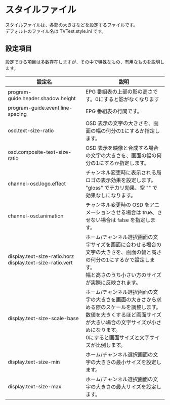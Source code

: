 # スタイルファイル

スタイルファイルは、各部の大きさなどを設定するファイルです。  
デフォルトのファイル名は TVTest.style.ini です。

## 設定項目

設定できる項目は多数存在しますが、その中で特殊なもの、有用なものを説明します。

設定名| 説明  
---|---  
program-guide.header.shadow.height| EPG 番組表の上部の影の高さです。0にすると影がなくなります  
program-guide.event.line-spacing| EPG 番組表の行間です。  
osd.text-size-ratio| OSD 表示の文字の大きさを、画面の幅の何分の1にするか指定します。  
osd.composite-text-size-ratio| OSD 表示を映像と合成する場合の文字の大きさを、画面の幅の何分の1にするか指定します。  
channel-osd.logo.effect| チャンネル変更時に表示される局ロゴの表示効果を設定します。<br>"gloss" でテカリ効果、空 "" で効果なしになります。  
channel-osd.animation| チャンネル変更時の OSD をアニメーションさせる場合は true、させない場合は false を指定します。  
display.text-size-ratio.horz<br>display.text-size-ratio.vert|ホーム/チャンネル選択画面の文字サイズを画面に合わせる場合の文字の大きさを、画面の幅と高さの何分の1にするかで設定します。<br>幅と高さのうち小さい方のサイズが実際に反映されます。  
display.text-size-scale-base| ホーム/チャンネル選択画面の文字の大きさを画面の大きさから求める際のスケールを調整します。<br>数値を大きくするほど画面サイズが大きい場合の文字サイズが小さめになります。<br>0にすると画面サイズと文字サイズが比例します。  
display.text-size-min| ホーム/チャンネル選択画面の文字の大きさの最小サイズを設定します。  
display.text-size-max| ホーム/チャンネル選択画面の文字の大きさの最大サイズを設定します。

